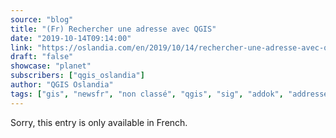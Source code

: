 ```yaml
---
source: "blog"
title: "(Fr) Rechercher une adresse avec QGIS"
date: "2019-10-14T09:14:00"
link: "https://oslandia.com/en/2019/10/14/rechercher-une-adresse-avec-qgis/"
draft: "false"
showcase: "planet"
subscribers: ["qgis_oslandia"]
author: "QGIS Oslandia"
tags: ["gis", "newsfr", "non classé", "qgis", "sig", "addok", "addresse", "ban", "bano", "géocodage", "open source"]
---
```


Sorry, this entry is only available in French.
